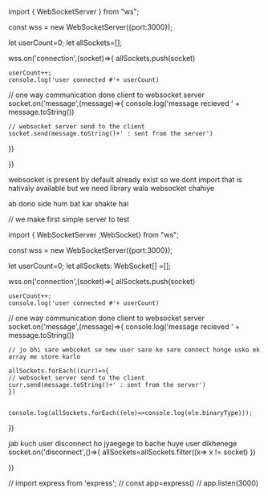 import { WebSocketServer } from "ws";

const wss = new WebSocketServer({port:3000});


let userCount=0;
let allSockets=[];

wss.on('connection',(socket)=>{
    allSockets.push(socket)


    userCount++;
    console.log('user connected #'+ userCount)

// one way communication done client to websocket server 
socket.on('message',(message)=>{
    console.log('message recieved ' + message.toString())

    // websocket server send to the client 
    socket.send(message.toString()+' : sent from the server')  
})



})



websocket is present by default already exist 
so we dont import 
that is nativaly available 
but we need library wala websocket chahiye




ab dono side hum bat kar shakte hai 

// we make first simple server to test 

import { WebSocketServer ,WebSocket} from "ws";

const wss = new WebSocketServer({port:3000});


let userCount=0;
let allSockets: WebSocket[] =[];

wss.on('connection',(socket)=>{
    allSockets.push(socket)


    userCount++;
    console.log('user connected #'+ userCount)

// one way communication done client to websocket server 
socket.on('message',(message)=>{
    console.log('message recieved ' + message.toString())


    // jo bhi sare webcoket se new user sare ke sare connect honge usko ek array me store karlo 

    allSockets.forEach((curr)=>{
    // websocket server send to the client 
    curr.send(message.toString()+' : sent from the server')  
    })


    console.log(allSockets.forEach((ele)=>console.log(ele.binaryType)));
})


jab kuch user disconnect ho jyaegege to bache huye user dikhenege
socket.on('disconnect',()=>{
    allSockets=allSockets.filter((x=> x != socket)
  })

})






// import express from 'express';
// const app=express()
// app.listen(3000)